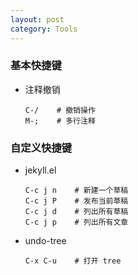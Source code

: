 ```yaml
---
layout: post
category: Tools
---
```


### 基本快捷键

  * 注释撤销

        C-/    # 撤销操作
        M-;    # 多行注释

### 自定义快捷键

  * jekyll.el
        
        C-c j n    # 新建一个草稿
        C-c j P    # 发布当前草稿
        C-c j d    # 列出所有草稿
        C-c j p    # 列出所有文章

  * undo-tree

        C-x C-u    # 打开 tree
